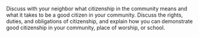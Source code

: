 Discuss with your neighbor what citizenship in the community means and what it takes to be a good citizen in your community. Discuss the rights, duties, and obligations of citizenship, and explain how you can demonstrate good citizenship in your community, place of worship, or school.
